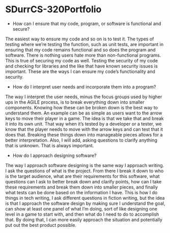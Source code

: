 # SDurrCS-320Portfolio

* How can I ensure that my code, program, or software is functional and secure?

The easiest way to ensure my code and so on is to test it. The types of testing where we’re testing the function, such as unit tests, are important in ensuring that my code remains functional and so does the program and software. There is nothing users hate more than non-functional programs. This is true of securing my code as well. Testing the security of my code and checking for libraries and the like that have known security issues is important. These are the ways I can ensure my code’s functionality and security.

* How do I interpret user needs and incorporate them into a program?

The way I interpret the user needs, minus the focus groups used by higher ups in the AGILE process, is to break everything down into smaller components. Knowing how these can be broken down is the best way to understand them. An example can be as simple as users want to the arrow keys to move their player in a game. The idea is that we take that and break it into its own unit. That way when it’s tested by a developer or a tester, we know that the player needs to move with the arrow keys and can test that it does that. Breaking these things down into manageable pieces allows for a better interpretation. Also, I will add, asking questions to clarify anything that is unknown. That is always important.

* How do I approach designing software?

The way I approach software designing is the same way I approach writing. I ask the questions of what is the project. From there I break it down to who is the target audience, what are their requirements for this software, what questions can I ask to better break down and clarify points, how can I take these requirements and break them down into smaller pieces, and finally what tests can be done based on the information I have. This is how I do things in tech writing, I ask different questions in fiction writing, but the idea is that I approach the software design by making sure I understand the goal, can show at least one panel of what I’m doing, sort of like designing one level in a game to start with, and then what do I need to do to accomplish that. By doing that, I can more easily approach the situation and potentially put out the best product possible.
